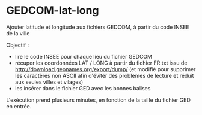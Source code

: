 # GEDCOM-lat-long
Ajouter latitude et longitude aux fichiers GEDCOM, à partir du code INSEE de la ville

Objectif : 
- lire le code INSEE pour chaque lieu du fichier GEDCOM
- récuper les coordonnées LAT / LONG à partir du fichier FR.txt issu de http://download.geonames.org/export/dump/ (et modifié pour supprimer les caractères non ASCII afin d'éviter des problèmes de lecture et réduit aux seules villes et vilages)
- les insérer dans le fichier GED avec les bonnes balises

L'exécution prend  plusieurs minutes, en fonction de la taille du fichier GED en entrée.
